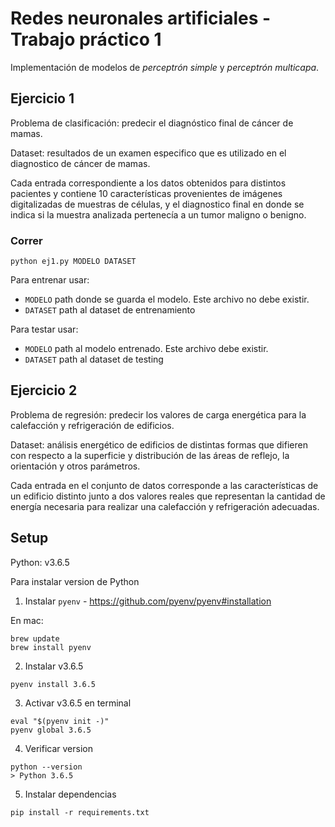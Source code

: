 # Redes neuronales artificiales - Trabajo práctico 1

Implementación de modelos de _perceptrón simple_ y _perceptrón multicapa_.

## Ejercicio 1

Problema de clasificación: predecir el diagnóstico final de cáncer de mamas.

Dataset: resultados de un examen especifico que es utilizado en el diagnostico de
cáncer de mamas.

Cada entrada correspondiente a los datos obtenidos para distintos pacientes y
contiene 10 características provenientes de imágenes digitalizadas de muestras de
células, y el diagnostico final en donde se indica si la muestra analizada
pertenecía a un tumor maligno o benigno.

### Correr

```
python ej1.py MODELO DATASET
```

Para entrenar usar:

- `MODELO` path donde se guarda el modelo. Este archivo no debe existir.
- `DATASET` path al dataset de entrenamiento

Para testar usar:

- `MODELO` path al modelo entrenado. Este archivo debe existir.
- `DATASET` path al dataset de testing

## Ejercicio 2

Problema de regresión: predecir los valores de carga energética para la calefacción y
refrigeración de edificios.

Dataset: análisis energético de edificios de distintas formas que difieren con
respecto a la superficie y distribución de las áreas de reflejo, la orientación y
otros parámetros.

Cada entrada en el conjunto de datos corresponde a las características de un edificio
distinto junto a dos valores reales que representan la cantidad de energía necesaria
para realizar una calefacción y refrigeración adecuadas.

## Setup

Python: v3.6.5

Para instalar version de Python

1. Instalar `pyenv` - https://github.com/pyenv/pyenv#installation

  En mac:

  ```
  brew update
  brew install pyenv
  ```

2. Instalar v3.6.5

  ```
  pyenv install 3.6.5
  ```

3. Activar v3.6.5 en terminal

  ```
  eval "$(pyenv init -)"
  pyenv global 3.6.5
  ```

4. Verificar version

  ```
  python --version
  > Python 3.6.5
  ```

5. Instalar dependencias

  ```
  pip install -r requirements.txt
  ```
